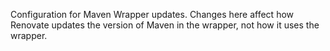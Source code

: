 Configuration for Maven Wrapper updates.
Changes here affect how Renovate updates the version of Maven in the wrapper, not how it uses the wrapper.
